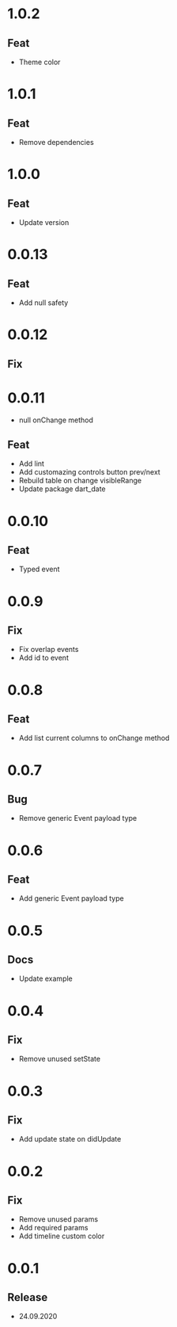 # 1.0.2

## Feat

- Theme color

# 1.0.1

## Feat

- Remove dependencies

# 1.0.0

## Feat

- Update version

# 0.0.13

## Feat

- Add null safety

# 0.0.12

## Fix

# 0.0.11

- null onChange method

## Feat

- Add lint
- Add customazing controls button prev/next
- Rebuild table on change visibleRange
- Update package dart_date

# 0.0.10

## Feat

- Typed event

# 0.0.9

## Fix

- Fix overlap events
- Add id to event

# 0.0.8

## Feat

- Add list current columns to onChange method

# 0.0.7

## Bug

- Remove generic Event payload type

# 0.0.6

## Feat

- Add generic Event payload type

# 0.0.5

## Docs

- Update example

# 0.0.4

## Fix

- Remove unused setState

# 0.0.3

## Fix

- Add update state on didUpdate

# 0.0.2

## Fix

- Remove unused params
- Add required params
- Add timeline custom color

# 0.0.1

## Release

- 24.09.2020
